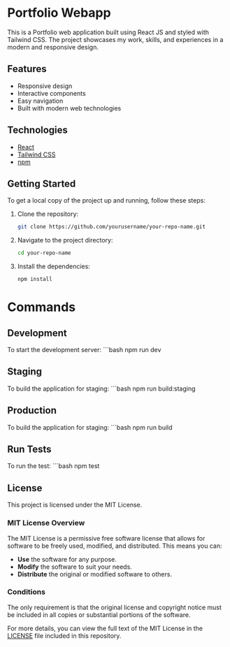 # Portfolio Webapp

This is a Portfolio web application built using React JS and styled with Tailwind CSS. The project showcases my work, skills, and experiences in a modern and responsive design.

## Features

- Responsive design
- Interactive components
- Easy navigation
- Built with modern web technologies

## Technologies

- [React](https://reactjs.org/)
- [Tailwind CSS](https://tailwindcss.com/)
- [npm](https://www.npmjs.com/)

## Getting Started

To get a local copy of the project up and running, follow these steps:
1. Clone the repository:
   ```bash
   git clone https://github.com/yourusername/your-repo-name.git

2. Navigate to the project directory:
   ```bash
   cd your-repo-name

3. Install the dependencies:
   ```bash
   npm install

# Commands

## Development
To start the development server:
    ```bash
    npm run dev

## Staging
To build the application for staging:
    ```bash
    npm run build:staging

## Production
To build the application for staging:
    ```bash
    npm run build

## Run Tests
To run the test:
    ```bash
    npm test

## License

This project is licensed under the MIT License. 

### MIT License Overview
The MIT License is a permissive free software license that allows for software to be freely used, modified, and distributed. This means you can:

- **Use** the software for any purpose.
- **Modify** the software to suit your needs.
- **Distribute** the original or modified software to others.

### Conditions
The only requirement is that the original license and copyright notice must be included in all copies or substantial portions of the software.

For more details, you can view the full text of the MIT License in the [LICENSE](LICENSE) file included in this repository.
